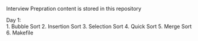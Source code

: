 Interview Prepration content is stored in this repository

Day 1:<br />
	1. Bubble Sort
	2. Insertion Sort
	3. Selection Sort
	4. Quick Sort
	5. Merge Sort
	6. Makefile

